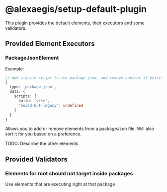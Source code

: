# @alexaegis/setup-default-plugin

This plugin provides the default elements, their executors and some validators.

## Provided Element Executors

### PackageJsonElement

Example:

```ts
// Add a build script to the package json, and remove another if exists
{
  type: 'package-json',
  data: {
    scripts: {
      build: 'vite',
      'build-but-legacy': undefined
    }
  }
}

```

Allows you to add or remove elements from a packageJson file. Will also sort it
for you based on a preference.

TODO: Describe the other elements

## Provided Validators

### Elements for root should not target inside packages

Use elements that are executing right at that package
